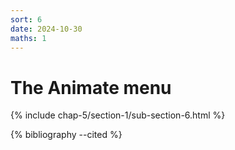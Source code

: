 ```yaml
---
sort: 6
date: 2024-10-30
maths: 1
---
```


# The Animate menu

{% include chap-5/section-1/sub-section-6.html %}

{% bibliography --cited %}

